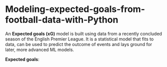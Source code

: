 # Modeling-expected-goals-from-football-data-with-Python

An **Expected goals (xG)** model is built using data from a recently concluded season of the English Premier League. It is a statistical model that fits to data, can be used to predict the outcome of events and lays ground for later, more advanced ML models.

**Expected goals**: 
